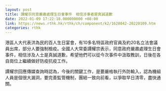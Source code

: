 ```yaml
---
layout: post
title: 譚耀宗同意嚴肅處理生日會事件　相信涉事者是真誠道歉
date: 2022-01-09 17:22:18.000000000 +08:00
link: https://news.rthk.hk/rthk/ch/component/k2/1628042-20220109.htm
categories: rthk
---
```


港區人大代表洪為民的百人生日宴會，有10多名特區政府官員及約20名立法會議員出席，部分人要強制檢疫。全國人大常委譚耀宗表示，同意政府嚴肅處理生日會事件，相信涉及人士是真誠道歉，希望他們可以從今次事件中汲取教訓，日後在各自崗位上繼續做好防疫抗疫工作。

譚耀宗回應傳媒查詢時認為，今後的關鍵工作，是要嚴格執行外防輸入，認為機組人員是個很大漏洞，要完善監管機制，團結一致向前看，以爭取早日清零，盡快通關。
